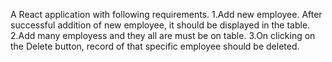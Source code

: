 A React application with following requirements.
1.Add new employee. After successful addition of new employee, it should be displayed in the table. 
2.Add many employess and they all are must be on table.
3.On clicking on the Delete button, record of that specific employee should be deleted.
      
